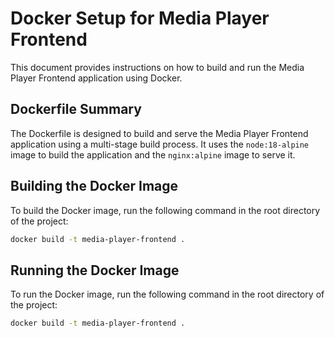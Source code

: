 # Docker Setup for Media Player Frontend

This document provides instructions on how to build and run the Media Player Frontend application using Docker.

## Dockerfile Summary

The Dockerfile is designed to build and serve the Media Player Frontend application using a multi-stage build process.
It uses the `node:18-alpine` image to build the application and the `nginx:alpine` image to serve it.

## Building the Docker Image

To build the Docker image, run the following command in the root directory of the project:

```bash
docker build -t media-player-frontend .
```

## Running the Docker Image

To run the Docker image, run the following command in the root directory of the project:

```bash
docker build -t media-player-frontend .
